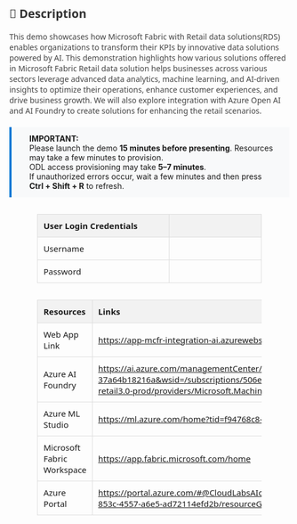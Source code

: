 <style>
  table {
    width: 80%;
    margin: 30px auto;
    border-collapse: collapse;
    font-family: 'Segoe UI', sans-serif;
    font-size: 15px;
  }

  th {
    background: #f2f2f2;
    padding: 10px;
    text-align: left;
    border: 1px solid #ddd;
  }

  td {
    width: 900px;
    height: 10px;
    padding: 10px;
    text-align: left;
    border: 1px solid #ddd;
  }

  .description {
    margin: 0 auto;
    font-family: 'Segoe UI', sans-serif;
    font-size: 14px;
    color: #444;
  }

  .highlight-box {
    background: #f8f9fa;
    padding: 12px 24px 12px 32px; /* Top, Right, Bottom, Left */
    border-left: 4px solid #0078d4;
    margin: 20px auto;
    font-size: 14px;
    text-align: left;
}


  }
</style>

<div class="description">
  <h2 style="color: #333;">📄 Description</h2>
  <p>
    This demo showcases how Microsoft Fabric with Retail data solutions(RDS) enables organizations to transform their KPIs by innovative data solutions powered by AI. This demonstration highlights how various solutions offered in Microsoft Fabric Retail data solution helps businesses across various sectors leverage advanced data analytics, machine learning, and AI-driven insights to optimize their operations, enhance customer experiences, and drive business growth. We will also explore integration with Azure Open AI and AI Foundry to create solutions for enhancing the retail scenarios.
  </p>
</div>

<div class="highlight-box">
  <strong>IMPORTANT:</strong><br>
  Please launch the demo <strong>15 minutes before presenting</strong>. Resources may take a few minutes to provision.<br>
  ODL access provisioning may take <strong>5–7 minutes</strong>.<br>
  If unauthorized errors occur, wait a few minutes and then press <strong>Ctrl + Shift + R</strong> to refresh.
</div>

<!-- Auth Table -->

| **User Login Credentials** |                                       |
|-----------------|---------------------------------------|
| Username    | <inject key="AzureAdUserEmail" />     |
| Password   | <inject key="AzureAdUserPassword" />  |


<!-- Resource Details Table -->
<table>
  <thead>
    <tr>
      <th>Resources</th>
      <th>Links</th>
    </tr>
  </thead>
  <tbody>
    <tr>
      <td>Web App Link</td>
      <td>
        <a href="https://app-mcfr-integration-ai.azurewebsites.net/" target="_blank">
          https://app-mcfr-integration-ai.azurewebsites.net/
        </a>
      </td>
    </tr>
    <tr>
      <td>Azure AI Foundry</td>
      <td>
        <a href="https://ai.azure.com/managementCenter/hub/overview?tid=f94768c8-8714-4abe-8e2d-37a64b18216a&wsid=/subscriptions/506e86fc-853c-4557-a6e5-ad72114efd2b/resourcegroups/rg-retail3.0-prod/providers/Microsoft.MachineLearningServices/workspaces/hub-retail30-prod-001" target="_blank">
          https://ai.azure.com/managementCenter/hub/overview?tid=f94768c8-8714-4abe-8e2d-37a64b18216a&wsid=/subscriptions/506e86fc-853c-4557-a6e5-ad72114efd2b/resourcegroups/rg-retail3.0-prod/providers/Microsoft.MachineLearningServices/workspaces/hub-retail30-prod-001
        </a>
      </td>
    </tr>
    <tr>
    <td>Azure ML Studio</td>
    <td>
      <a href="https://ml.azure.com/home?tid=f94768c8-8714-4abe-8e2d-37a64b18216a" target="_blank">
        https://ml.azure.com/home?tid=f94768c8-8714-4abe-8e2d-37a64b18216a
      </a>
    </td>
    </tr>
    <tr>
    <td>Microsoft Fabric Workspace</td>
    <td>
        <a href="https://app.fabric.microsoft.com/home" target="_blank">
          https://app.fabric.microsoft.com/home
        </a>
    </td>
    </tr>
    <tr>
      <td>Azure Portal</td>
      <td>
        <a href="https://portal.azure.com/#@CloudLabsAIoutlook.onmicrosoft.com/resource/subscriptions/506e86fc-853c-4557-a6e5-ad72114efd2b/resourceGroups/rg-retail3.0-prod/overview" target="_blank">
          https://portal.azure.com/#@CloudLabsAIoutlook.onmicrosoft.com/resource/subscriptions/506e86fc-853c-4557-a6e5-ad72114efd2b/resourceGroups/rg-retail3.0-prod/overview
        </a>
      </td>
    </tr>
  </tbody>
</table>
